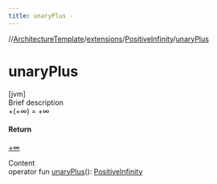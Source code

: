 ```yaml
---
title: unaryPlus -
---
```

//[ArchitectureTemplate](../../index.md)/[extensions](../index.md)/[PositiveInfinity](index.md)/[unaryPlus](unary-plus.md)



# unaryPlus  
[jvm]  
Brief description  
+(+∞) = +∞  
  


#### Return  
[+∞](index.md)  
  
  
Content  
operator fun [unaryPlus](unary-plus.md)(): [PositiveInfinity](index.md)  



